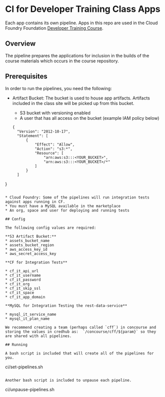# CI for Developer Training Class Apps

Each app contains its own pipeline.  Apps in this repo are used in the Cloud Foundry Foundation [Developer Training Course](https://www.cloudfoundry.org/trainings/cloud-foundry-developers-2/).

## Overview

The pipeline prepares the applications for inclusion in the builds of the course materials which occurs in the course repository.

## Prerequisites

In order to run the pipelines, you need the following:

* Artifact Bucket: The bucket is used to house app artifacts. Artifacts included in the class site will be picked up from this bucket.
  * S3 bucket with versioning enabled
  * A user that has all access on the bucket (example IAM policy below)

  ```
  {
    "Version": "2012-10-17",
    "Statement": [
        {
            "Effect": "Allow",
            "Action": "s3:*",
            "Resource": [
                "arn:aws:s3:::<YOUR_BUCKET>",
                "arn:aws:s3:::<YOUR_BUCKET>/*"
            ]
        }
    ]
}
  ```

* Cloud Foundry: Some of the pipelines will run integration tests against apps running in CF.
  * You must have a MySQL available in the marketplace
  * An org, space and user for deploying and running tests

## Config

The following config values are required:

**S3 Artifact Bucket:**
  * assets_bucket_name
  * assets_bucket_region
  * aws_access_key_id
  * aws_secret_access_key

**CF for Integration Tests**

  * cf_it_api_url
  * cf_it_username
  * cf_it_password
  * cf_it_org
  * cf_it_skip_ssl
  * cf_it_space
  * cf_it_app_domain

**MySQL for Integration Testing the rest-data-service**

  * mysql_it_service_name
  * mysql_it_plan_name

We recommend creating a team (perhaps called `cff`) in concourse and storing the values in credhub as:  `/concourse/cff/${param}` so they are shared with all pipelines.

## Running

A bash script is included that will create all of the pipelines for you.  

```
ci/set-pipelines.sh <concourse-target>
```

Another bash script is included to unpause each pipeline.

```
ci/unpause-pipelines.sh <concourse-target>
```
